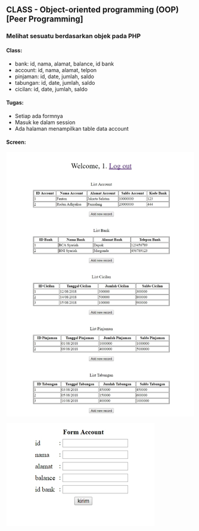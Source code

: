 ## CLASS - Object-oriented programming (OOP) [Peer Programming]
### Melihat sesuatu berdasarkan objek pada PHP

#### Class:
- bank: id, nama, alamat, balance, id bank
- account: id, nama, alamat, telpon
- pinjaman: id, date, jumlah, saldo
- tabungan: id, date, jumlah, saldo
- cicilan: id, date, jumlah, saldo

#### Tugas:
- Setiap ada formnya
- Masuk ke dalam session
- Ada halaman menampilkan table data account

#### Screen:
![Homepage Screen](https://github.com/fentonmartin/php-oop-example/blob/master/screen/screen_homepage.jpg)

![Form Screen](https://github.com/fentonmartin/php-oop-example/blob/master/screen/screen_form.jpg)
